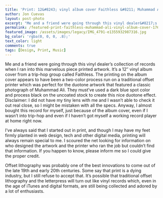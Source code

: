 ```yaml
---
title: 'Print: 12&#8243; vinyl album cover Faithless &#8211; Muhammad Ali'
author: Jon Cuevas
layout: post-photo
excerpt: "Me and a friend were going through this vinyl dealer&#8217;s collection of records when I ran into this marvelous piece printed artwork. It&#8217;s a 12&#8243; vinyl album cover from a trip-hop group called Faithless. The printing on the album cover appears to have been a two-color process run on a traditional offset printer which was perfect for the duotone artwork that featured a classic photograph of Muhammad Ali."
permalink: /featured-print-faithless-muhammad-ali-vinyl-album-cover-1760/
featured_image: /assets/images/legacy/IMG_4791-e1355932987316.jpg
bg_color: 'rgba(0, 0, 0, .8);'
text_color: light
comments: true
tags: [Design, Print, Music]
---
```

Me and a friend were going through this vinyl dealer&#8217;s collection of records when I ran into this marvelous piece printed artwork. It&#8217;s a 12&#8243; vinyl album cover from a trip-hop group called Faithless. The printing on the album cover appears to have been a two-color process run on a traditional offset printer which was perfect for the duotone artwork that featured a classic photograph of Muhammad Ali. They must&#8217;ve used a dark blue spot color and process black on the uncoated stock to create this nice duotone effect. Disclaimer: I did not have my tiny lens with me and I wasn&#8217;t able to check it out real close, so I might be mistaken with all the specs. Anyway, I almost bought this record for myself, just because of the album cover, even if I wasn&#8217;t into trip-hop and even if I haven&#8217;t got myself a working record player at home right now.

I&#8217;ve always said that I started out in print, and though I may have my feet firmly planted in web design, tech and other digital media, printing will always remain special to me. I scoured the net looking for information on who designed the artwork and the printer who ran the job but couldn&#8217;t find that information. If you happen to know, please inform me so I could give the proper credit.

Offset lithography was probably one of the best innovations to come out of the late 19th and early 20th centuries. Some say that print is a dying industry, but I still refuse to accept that. It&#8217;s possible that traditional offset lithography and the letterpress will turn out like vinyl records which, even in the age of iTunes and digital formats, are still being collected and adored by a lot of enthusiasts.